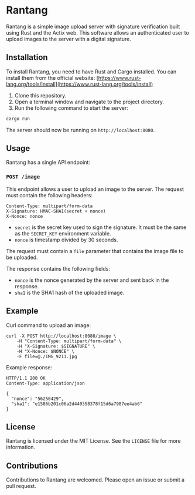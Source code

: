 Rantang
===============

Rantang is a simple image upload server with signature verification built using Rust and the Actix web. This software allows an authenticated user to upload images to the server with a digital signature.

## Installation

To install Rantang, you need to have Rust and Cargo installed. You can install them from the official website: [https://www.rust-lang.org/tools/install](https://www.rust-lang.org/tools/install)

1. Clone this repository.
2. Open a terminal window and navigate to the project directory.
3. Run the following command to start the server:

```bash
cargo run
```

The server should now be running on `http://localhost:8080`.

## Usage

Rantang has a single API endpoint:

### `POST /image`

This endpoint allows a user to upload an image to the server. The request must contain the following headers:

```http
Content-Type: multipart/form-data
X-Signature: HMAC-SHA1(secret + nonce)
X-Nonce: nonce
```

- `secret` is the secret key used to sign the signature. It must be the same as the `SECRET_KEY` environment variable.
- `nonce` is timestamp divided by 30 seconds.

The request must contain a `file` parameter that contains the image file to be uploaded.

The response contains the following fields:

- `nonce` is the nonce generated by the server and sent back in the response.
- `sha1` is the SHA1 hash of the uploaded image.

## Example

Curl command to upload an image:

```
curl -X POST http://localhost:8080/image \
    -H "Content-Type: multipart/form-data" \
    -H "X-Signature: $SIGNATURE" \
    -H "X-Nonce: $NONCE" \
    -F file=@./IMG_9211.jpg
```

Example response:

```http
HTTP/1.1 200 OK
Content-Type: application/json

{
  "nonce": "56250429",
  "sha1": "e1586b201c06a2d440358378f15d6a7987ee4ab6"
}
```

## License

Rantang is licensed under the MIT License. See the `LICENSE` file for more information.

## Contributions

Contributions to Rantang are welcomed. Please open an issue or submit a pull request.
